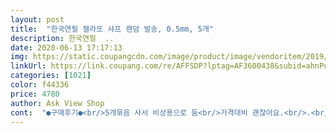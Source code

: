 ```yaml
---
layout: post 
title:  "한국연필 젤라또 샤프 랜덤 발송, 0.5mm, 5개" 
description: 한국연필  ..
date: 2020-06-13 17:17:13 
img: https://static.coupangcdn.com/image/product/image/vendoritem/2019/07/11/3796592411/c7f87055-a173-4efc-a1c6-02f0f67e3fe8.jpg 
linkUrl: https://link.coupang.com/re/AFFSDP?lptag=AF3600438&subid=ahnPublicAsk&pageKey=1234212487&itemId=325383276&vendorItemId=3796592411&traceid=V0-113-84d1792b75c6f356 
categories: [1021] 
color: f44336 
price: 4780 
author: Ask View Shop 
cont:  "●구매후기●<br/>5개묶음 사서 비상용으로 둠<br/>가격대비 괜찮아요.<br/>.<br/> 아들,딸 나눠서 주니 좋네요<br/>가성비 짱.<br/><br/>가성비 짱입니다^^<br/>고르다가 젤라또 샤프 발견<br/>그러고는 몽당연필 갖고다니길래<br/>남녀 구분없이 사용해도 좋아여<br/>당장 낼사용 오늘 도착! 완전 좋은 쿠팡<br/>무게도 적당하고 뚜껑 뽑으면 지우개<br/>색깔 깜찍스♡<br/>색상도 파스텔톤으로 은은하니<br/>샤프 검색함<br/>샤프 잃어버리고 뚜껑 잃어버리고<br/>쓰다가 잃어버리고 망가지고 할텐데<br/>안정감있게 필기가 됨<br/>앞 꼭지가 길어서 샤프심이 잘 받쳐져<br/>역시 쿠팡<br/>잘 사용 중ㅋ<br/>저 꼭지가 길면 심이 잘 안부러지는 느낌이 들어여<br/>젤라또는 딱 기본스타일에 가격도 저렴하니<br/>중딩이 아들<br/>직장동료들과 사용하려고 구매.<br/><br/>추천해여<br/>학생들이 부담없이 사용하기 참 좋네여<br/>" 
---
```

